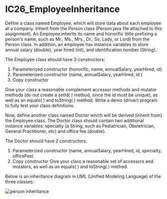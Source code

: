 # IC26_EmployeeInheritance
Define a class named Employee, which will store data about each employee at a company.  Inherit from the Person class (Person.java file attached to this assignment).  An Employee inherits its name and honorific (title prefixing a person's name, such as Mr., Ms., Mrs., Dr., Sir, Lady, or Lord) from the Person class.  In addition, an employee has instance variables to store annual salary (double), year hired (int), and identification number (String).  

The Employee class should have 3 constructors:

1. Parameterized constructor (honorific, name, annualSalary, yearHired, id)
2. Parameterized constructor (name, annualSalary, yearHired, id )
3. Copy constructor

Give your class a reasonable complement accessor methods and mutator methods (do not create a setId( ) method, since the id must be unique), as well as an equals( ) and toString( ) method.  Write a demo (driver) program to fully test your class definitions.


Now, define another class named Doctor which will be derived (inherit from) the Employee class.  The Doctor class should contain two additional instance variables: specialty (a String, such as Pediatrician, Obstetrician, General Practitioner, etc) and office fee (double).  

The Doctor should have 2 constructors:

1. Parameterized constructor (name, annualSalary, yearHired, id, specialty, officeFee)
2. Copy constructor
Give your class a reasonable set of accessors and mutators, as well as an equals( ) and toString( ) method.

Below is an inheritance diagram in UML (Unified Modeling Language) of the three classes:

![person inheritance](https://www.github.com/S33V/IC26_EmployeeInheritance/images/PersonInheritance.png "person inheritance")
